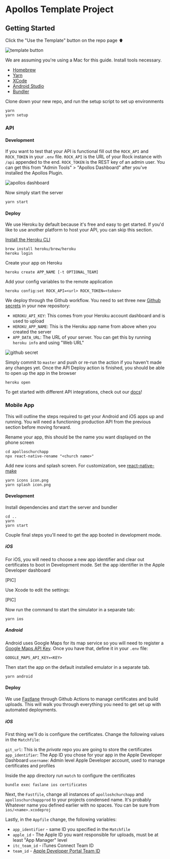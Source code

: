 # Apollos Template Project

## Getting Started

Click the "Use the Template" button on the repo page ⬆

![template button](https://files-2aze9g2bq.vercel.app)

We are assuming you're using a Mac for this guide. Install tools necessary.

- [Homebrew](https://brew.sh)
- [Yarn](https://yarnpkg.com/)
- [XCode](https://developer.apple.com/xcode/)
- [Android Studio](https://developer.android.com/studio)
- [Bundler](https://bundler.io)

Clone down your new repo, and run the setup script to set up environments

```
yarn
yarn setup
```

### API

#### Development

If you want to test that your API is functional fill out the `ROCK_API` and `ROCK_TOKEN` in your `.env` file. `ROCK_API` is the URL of your Rock instance with `/api` appended to the end. `ROCK_TOKEN` is the REST key of an admin user. You can get this from "Admin Tools" > "Apollos Dashboard" after you've installed the Apollos Plugin.

![apollos dashboard](https://files-hf537e5zm.vercel.app)

Now simply start the server

```
yarn start
```

#### Deploy

We use Heroku by default because it's free and easy to get started. If you'd like to use another platform to host your API, you can skip this section.

[Install the Heroku CLI](https://devcenter.heroku.com/articles/getting-started-with-nodejs#set-up)

```
brew install heroku/brew/heroku
heroku login
```

Create your app on Heroku

```
heroku create APP_NAME [-t OPTIONAL_TEAM]
```

Add your config variables to the remote application

```
heroku config:set ROCK_API=<url> ROCK_TOKEN=<token>
```

We deploy through the Github workflow. You need to set three new [Github secrets](https://docs.github.com/en/actions/reference/encrypted-secrets) in your new repository:

- `HEROKU_API_KEY`: This comes from your Heroku account dashboard and is used to upload
- `HEROKU_APP_NAME`: This is the Heroku app name from above when you created the server
- `APP_DATA_URL`: The URL of your server. You can get this by running `heroku info` and using "Web URL"

![github secret](https://files-5eu5fyz6u.vercel.app)

Simply commit to `master` and push or re-run the action if you haven't made any changes yet. Once the API Deploy action is finished, you should be able to open up the app in the browser

```
heroku open
```

To get started with different API integrations, check out our [docs](https://apollosapp.io)!

### Mobile App

This will outline the steps required to get your Android and iOS apps up and running. You will need a functioning production API from the previous section before moving forward.

Rename your app, this should be the name you want displayed on the phone screen

```
cd apolloschurchapp
npx react-native-rename "<church name>"
```

Add new icons and splash screen. For customization, see [react-native-make](#)

```
yarn icons icon.png
yarn splash icon.png
```

#### Development

Install dependencies and start the server and bundler

```
cd ..
yarn
yarn start
```

Couple final steps you'll need to get the app booted in development mode.

##### iOS

For iOS, you will need to choose a new app identifier and clear out certificates to boot in Development mode. Set the app identifier in the Apple Developer dashboard

[PIC]

Use Xcode to edit the settings:

[PIC]

Now run the command to start the simulator in a separate tab:

```
yarn ios
```

##### Android

Android uses Google Maps for its map service so you will need to register a [Google Maps API Key](https://developers.google.com/maps/documentation/android-sdk/get-api-key). Once you have that, define it in your `.env` file:

```
GOOGLE_MAPS_API_KEY=<KEY>
```

Then start the app on the default installed emulator in a separate tab.

```
yarn android
```

#### Deploy

We use [Fastlane](#) through Github Actions to manage certificates and build uploads. This will walk you through everything you need to get set up with automated deployments.

##### iOS

First thing we'll do is configure the certificates. Change the following values in the `Matchfile`:

`git_url`: This is the _private_ repo you are going to store the certificates
`app_identifier`: The App ID you chose for your app in the Apple Developer Dashboard
`username`: Admin level Apple Developer account, used to manage certificates and profiles

Inside the app directory run `match` to configure the certificates

```
bundle exec faslane ios certificates
```

Next, the `Fastfile`, change all instances of `apolloshchurchapp` and `apolloschurchappprod` to your projects condensed name. It's probably Whatever name you defined earlier with no spaces. You can be sure from `ios/<name>.xcodeproj`

Lastly, in the `Appfile` change, the following variables:

- `app_identifier` - same ID you specified in the `Matchfile`
- `apple_id` - The Apple ID you want responsible for uploads, must be at least "App Manager" level
- `itc_team_id` - iTunes Connect Team ID
- `team_id` - [Apple Developer Portal Team ID](https://developer.apple.com/account/#/membership)
